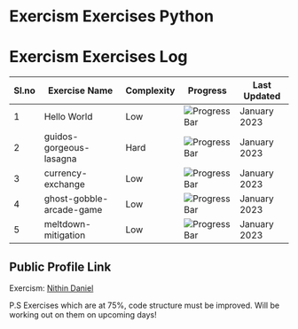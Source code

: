 # Exercism Exercises Python

# Exercism Exercises Log

| Sl.no | Exercise Name             | Complexity | Progress                           | Last Updated           |
| ----- | ------------------------- | ---------- | ---------------------------------- | --------------- |
| 1     | Hello World               | Low        | ![Progress Bar](https://geps.dev/progress/100)  | January 2023  |
| 2     | guidos-gorgeous-lasagna   | Hard        | ![Progress Bar](https://geps.dev/progress/100)  | January 2023  |
| 3   | currency-exchange  | Low        | ![Progress Bar](https://geps.dev/progress/100)  | January 2023  |
| 4   | ghost-gobble-arcade-game | Low        | ![Progress Bar](https://geps.dev/progress/100)  | January 2023  |
| 5  | meltdown-mitigation | Low        | ![Progress Bar](https://geps.dev/progress/100)  | January 2023  |


## Public Profile Link

Exercism: [Nithin Daniel](https://exercism.org/profiles/nithindaniel)

P.S Exercises which are at 75%, code structure must be improved. 
Will be working out on them on upcoming days!

